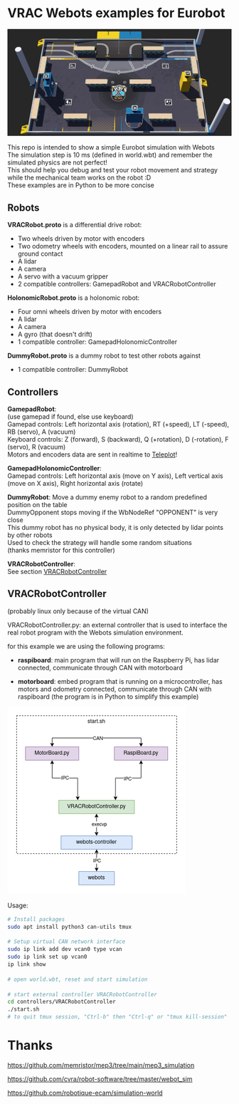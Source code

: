 # VRAC Webots examples for Eurobot

![Eurobot 2025 table with robots](Eurobot2025.png)

This repo is intended to show a simple Eurobot simulation with Webots  
The simulation step is 10 ms (defined in world.wbt) and remember the simulated physics are not perfect!  
This should help you debug and test your robot movement and strategy while the mechanical team works on the robot :D  
These examples are in Python to be more concise

## Robots

**VRACRobot.proto** is a differential drive robot:
- Two wheels driven by motor with encoders
- Two odometry wheels with encoders, mounted on a linear rail to assure ground contact
- A lidar
- A camera
- A servo with a vacuum gripper
- 2 compatible controllers: GamepadRobot and VRACRobotController

**HolonomicRobot.proto** is a holonomic robot:
- Four omni wheels driven by motor with encoders
- A lidar
- A camera
- A gyro (that doesn't drift)
- 1 compatible controller: GamepadHolonomicController

**DummyRobot.proto** is a dummy robot to test other robots against
- 1 compatible controller: DummyRobot

## Controllers

**GamepadRobot**:  
(use gamepad if found, else use keyboard)  
Gamepad controls: Left horizontal axis (rotation), RT (+speed), LT (-speed), RB (servo), A (vacuum)  
Keyboard controls: Z (forward), S (backward), Q (+rotation), D (-rotation), F (servo), R (vacuum)  
Motors and encoders data are sent in realtime to [Teleplot](https://github.com/nesnes/teleplot)!

**GamepadHolonomicController**:  
Gamepad controls: Left horizontal axis (move on Y axis), Left vertical axis (move on X axis), Right horizontal axis (rotate)  

**DummyRobot**: 
Move a dummy enemy robot to a random predefined position on the table  
DummyOpponent stops moving if the WbNodeRef "OPPONENT" is very close  
This dummy robot has no physical body, it is only detected by lidar points by other robots  
Used to check the strategy will handle some random situations  
(thanks memristor for this controller)

**VRACRobotController**:  
See section [VRACRobotController](#VRACRobotController)

## VRACRobotController

(probably linux only because of the virtual CAN)

VRACRobotController.py: an external controller that is used to interface the real robot program with the Webots simulation environment.  

for this example we are using the following programs:

- **raspiboard**: main program that will run on the Raspberry Pi, has lidar connected, communicate through CAN with motorboard

- **motorboard**: embed program that is running on a microcontroller, has motors and odometry connected, communicate through CAN with raspiboard (the program is in Python to simplify this example)

![diagram of simulation with controller](VRACRobotController.png)

Usage:
```sh
# Install packages
sudo apt install python3 can-utils tmux

# Setup virtual CAN network interface
sudo ip link add dev vcan0 type vcan
sudo ip link set up vcan0
ip link show

# open world.wbt, reset and start simulation

# start external controller VRACRobotController
cd controllers/VRACRobotController
./start.sh
# to quit tmux session, "Ctrl-b" then "Ctrl-q" or "tmux kill-session"
```

# Thanks

https://github.com/memristor/mep3/tree/main/mep3_simulation

https://github.com/cvra/robot-software/tree/master/webot_sim

https://github.com/robotique-ecam/simulation-world

